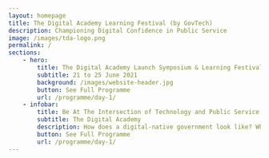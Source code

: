 ```yaml
---
layout: homepage
title: The Digital Academy Learning Festival (by GovTech)
description: Championing Digital Confidence in Public Service
image: /images/tda-logo.png
permalink: /
sections:
    - hero:
        title: The Digital Academy Launch Symposium & Learning Festival
        subtitle: 21 to 25 June 2021
        background: /images/website-header.jpg
        button: See Full Programme
        url: /programme/day-1/
    - infobar:
        title: Be At The Intersection of Technology and Public Service
        subtitle: The Digital Academy
        description: How does a digital-native government look like? What are the key digital competencies required to drive transformational change within the public sector? In what ways can the government include the digitally-excluded parts of society in technology-focused initiatives? <br><br> Join us at The Digital Academy Virtual Launch Symposium from 9am to 11.30am on 21 June to find out about all these, and more! <br><br> At the complementary week-long Learning Festival (21 to 25 June), get to hear from domain experts and industry leaders from organisations including Google, Microsoft, Secure Code Warrior, GovTech, and NUS-ISS, who will be sharing rich insights from their fields of expertise. <br><br> Look forward to an exciting lineup of activities comprising webinars, panel discussions, workshops – and even Secure Coding Tournament! – and get a taster of the comprehensive suite of courses that will be delivered at The Digital Academy. <br><br> Featuring <strong>50 sessions</strong> across five main focus tracks, this festival is open to the Whole of Government.
        button: See Full Programme
        url: /programme/day-1/
---
```



